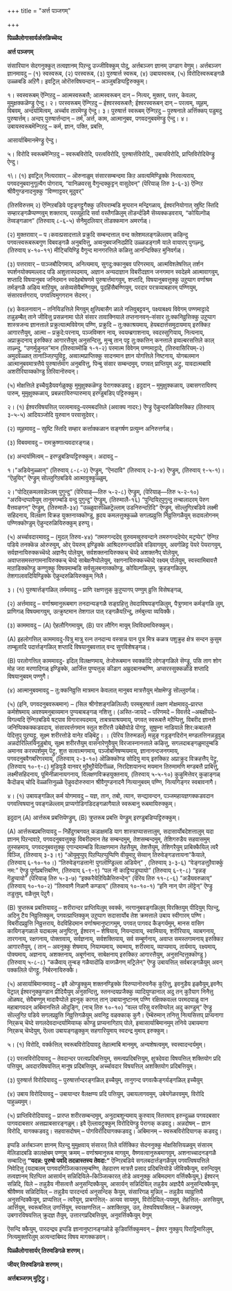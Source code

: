 +++
title = "अर्त्त पञ्जगम्"

+++

**पिळ्ळैलोगासार्यर्अरुळिच्चॆय्द**

**अर्त्त पञ्जगम्**

संसारियान सेदगनुक्कुत् तत्वज्ञानम् पिऱन्दु उज्जीविक्कुम् पोदु, अर्त्तबञ्जग ज्ञानम् उण्डाग वेणुम्। अर्त्तबञ्जग ज्ञानमावदु – (१) स्वस्वरूब, (२) परस्वरूब, (३) पुरुषार्त्त स्वरूब, (४) उबायस्वरूब, (५) विरोदिस्वरूबङ्गळै उळ्ळबडि अऱिगै। इवट्रिल् ओरॊरुविषयन्दान् – अञ्जुबडिप्पट्टिरुक्कुम्।

१।  स्वस्वरूबम् ऎन्गिऱदु – आत्मस्वरूबत्तै; आत्मस्वरूबन् दान् – नित्यर्,
    मुक्तर्, पत्तर्, केवलर्, मुमुक्षक्कळॆण्ड्रु ऐन्दु। २।  परस्वरूबम् ऎन्गिऱदु – ईश्वरस्वरूबत्तै; ईश्वरस्वरूबन् दान् – परत्वम्,
    व्यूहम्, विबवम्, अन्दर्यामित्वम्, अर्च्चाव तारमॆण्ड्रु ऐन्दु। ३।  पुरुषार्त्त स्वरूबम् ऎन्गिऱदु – पुरुषनाले अर्त्तिक्कप् पडुमदु
    पुरुषार्त्तम्। अन्दप् पुरुषार्त्तन्दान् – तर्म, अर्त्त, काम,
    आत्मानुबव, पगवदनुबवमॆण्ड्रु ऐन्दु। ४।  उबायस्वरूबमॆन्गिऱदु – कर्म, ज्ञान, पक्ति, प्रबत्ति,

 आसार्याबिमानमॆण्ड्रु ऐन्दु।

५।  विरोदि स्वरूबमॆन्गिऱदु – स्वरूबविरोदि, परत्वविरोदि,
    पुरुषार्त्तविरोदि,, उबायविरोदि, प्राप्तिविरोदियॆण्ड्रु ऐन्दु।

१\। (१) इवट्रिल् नित्यरावार् – ऒरुनाळुम् संसारसम्बन्दमा किऱ अवत्यमिण्ड्रिक्के निरवत्यराय्, पगवदनुबवानुगूल्यैग पोगराय्, “वानिळवरसु वैगुन्दक्कुट्टन् वासुदेवन्” (पॆरियाऴ् तिरु ३-६-३) ऎन्गिऱ श्रीवैगुण्डनादनुक्कु “विण्णाट्टवर् मूदुवर्”

(तिरुविरुत्तम् २) ऎन्गिऱबडिये पट्टङ्गट्टुगैक्कु उरियराम्बडि मूप्परान मन्द्रिगळाय्, ईश्वरनियोगात् स्रुष्टि स्तिदि सम्हारङ्गळैप्पण्णवुम् शक्तराय्, परव्यूहादि सर्वा वस्तैगळिलुम् तॊडर्न्दडिमै सॆय्यक्कडवराय्, “कोयिल्गॊळ् तॆय्वङ्गळान” (तिरुवाय् ८-६-५) सेनैमुदलियार् तॊडक्कमान अमरर्गळ्।

\(२\) मुक्तरावार् – प।कवत्प्रसादत्ताले प्रक्रुदि सम्बन्दत्ताल् वन्द क्लेशमलङ्गळॆल्लाम् कऴिन्दु पगवत्स्वरूबरूबगुण विबवङ्गळै अनुबवित्तु, अव्वनुबवजनिदप्रीदि उळ्ळडङ्गामै याले वायारप् पुगऴ्न्दु, (तिरुवाय् ४-१०-११) मीट्चियिण्ड्रि वैगुन्द मानगरत्तिले कळित्तु आनन्दिक्किऱ मुनिवर्गळ्।

\(३\) पत्तरावार् – पाञ्जबौदिगमाय्, अनित्यमाय्, सुगदु:क्कानुबव परिगरमाय्, आत्मविश्लेषत्तिल् तर्शन स्पर्शनयोक्यमल्लाद पडि अशुत्तास्पदमाय्, अज्ञान अन्यदाज्ञान विबरीदज्ञान जनगमान स्वदेहमे आत्मावागवुम्, शप्तादि विषयानुबव जनिदमान स्वदेहबोषणमे पुरुषार्त्तमागवुम्, शप्तादि, विषयानुबवत्तुक्कु उऱुप्पाग वर्णाश्रम तर्मङ्गळै अऴिय माऱियुम्, असेव्यसेवैबण्णियुम्, पूदहिंसैबण्णियुम्, परदार परत्रव्याबहारम् पण्णियुम्, संसारवर्त्तगराय्, पगवत्विमुगगरान सेदनर्।

\(४\) केवलनावान् – तनियिडत्तिले मिगवुम् क्षुत्पिबासैग ळाले नलिवुबट्टवन्, पक्ष्याबक्ष्य विवेगम् पण्णमाट्टादे तन्नुडम्बैत् ताने जीवित्तु प्रसन्ननामा पोले संसार तावाक्नियाले तप्तनानवन्–संसार तु:क्कनिव्रुत्तिक्कु उऱुप्पाग शास्त्रजन्य ज्ञानत्ताले प्रक्रुत्यात्मविवेगम् पण्णि, प्रक्रुदि – तु:क्काश्रयमाय्, हेयबदार्त्तसमुदायमाय् इरुक्किऱ आगारत्तैयुम्, आत्मा – प्रक्रुदे:परनाय्, पञ्जविम्शग नाय्, स्वयम्ब्रगाशनाय्, स्वदस्सुगियाय्, नित्यनाय्, अप्राक्रुदनाय् इरुक्किऱ आगारत्तैयुम् अनुसन्दित्तु, मुन्बु तान् पट्ट तु:क्कत्तिन् कनत्ताले इव्वल्बरसत्तिले काल् ताऴ्न्दु, “उणर्मुऴुनल”मान (तिरुवाय्मॊऴि १-१-२) परमात्म विवेगम् पण्णमाट्टादे, (तिरुवासिरियम्-२) अमुदवॆळ्ळत् तानाञ्जिऱप्पुविट्टु, अव्वात्मप्राप्तिक्कु सादनमान ज्ञान योगत्तिले निष्टनाय्, योगबलमान आत्मानुबवमात्रत्तैये पुरुषार्त्तमाग अनुबवित्तु, पिन्बु संसार सम्बन्दमुम्, पगवत् प्राप्तियुम् अट्रु, यावदात्मबावि अशरीरियाय्क्कॊण्डु तिरिवानॊरुवन्।

\(५\) मोक्षत्तिले इच्चैयुडैयवर्गळुक्कु मुमुक्षुक्कळॆण्ड्रु पेरागक्कडवदु। इदुदान् – मुमुक्षुक्कळाय्, उबासगरायिरुप् पारुम्, मुमुक्षुक्कळाय्, प्रबन्नरायिरुप्पारुमाय् इरण्डुबडिप् पट्टिरुक्कुम्।

२।  \(१\) ईश्वरविषयत्तिल् परत्वमावदु–परमबदत्तिले (अवाक्य नादर:) ऎण्ड्रु
    ऎऴुन्दरुळियिरुक्किऱ (तिरुवाय् ३-५-५) आदियञ्जोदि युरुवान परवासुदेवर्।

 (२) व्यूहमावदु – स्रुष्टि स्तिदि सम्हार कर्त्ताक्कळान सङ्गर्षण प्रत्युम्न अनिरुत्तर्गळ्।

 (३) विबवमावदु – रामक्रुष्णात्यवदारङ्गळ्।

 (४) अन्दर्यामित्वम् – इरण्डुबडिप्पट्टिरुक्कुम्। अदावदु –

 १।”अडियेनुळ्ळान्” (तिरुवाय् ८-८-२) ऎण्ड्रुम्, “ऎनदावि” (तिरुवाय् २-३-४) ऎण्ड्रुम्, (तिरुवाय् ९-५-१)। “ऎन्नुयिर्” ऎण्ड्रुम् सॊल्लुगिऱबडिये आत्मावुक्कुळ्ळुम्,

 २।”पोदिऱ्‌कमलवन्नॆञ्जम् पुगुन्दु” (पॆरियाऴ्—तिरु ५-२-८) ऎण्ड्रुम्, (पॆरियाऴ्—तिरु ५-२-१०) “अरविन्दप्पावैयुम् तानुमगम्बडि वन्दु पुगुन्दु” ऎण्ड्रुम्, (तिरुमालै-१६) “पुन्दियिऱ्‌पुगुन्दु तन्बालादरम् पॆरुग वैत्तवऴगन्” ऎण्ड्रुम्, (तिरुमालै-३४) “उळ्ळुवारुळ्ळिट्रॆल्लाम् उडनिरुन्दऱिदि” ऎण्ड्रुम्, सॊल्लुगिऱबडिये लक्ष्मी सहिदनाय्, विलक्षण विक्रह युक्तनाय्क्कॊण्डु, ह्रुदय कमलत्तुक्कुळ्ळे सगलप्रव्रुत्ति निव्रुत्तिगळैयुम् सदावलोगनम् पण्णिक्कॊण्डुम् ऎऴुन्दरुळियिरुक्कुम् इरुप्पु।

 (५) अर्च्चावदारमावदु – (मुदल् तिरुव-४४) “तमरुगन्ददॆव् वुरुवमव्वुरुवन्दाने तमरुगन्ददॆप्पेर् मट्रप्पेर्” ऎन्गिऱ पडिये तनक्कॆन्न ओरुरुवुम्, ओर् पॆयरुम् इण्ड्रिक्के आश्रिदरुगन्दवडिवे वडिवागवुम्, अवर्गळिट्ट पॆयरे पॆयरागवुम्, सर्वज्ञनायिरुक्कच्चॆय्दे अज्ञनैप् पोलेयुम्, सर्वशक्तनायिरुक्कच् चॆय्दे अशक्तनैप् पोलेयुम्, अवाप्तसमस्तगामनायिरुक्कच् चॆय्दे साबेक्षनैप्पोलेयुम्, रक्षगनायिरुक्कच्चॆय्दे रक्ष्यम् पोलेयुम्, स्वस्वामिबावत्तै माऱाडिक्कॊण्डु कण्णुक्कु विषयमाम्बडि सर्वसुलबनाय्क्कॊण्डु, कोयिल्गळिलुम्, क्रुहङ्गळिलुम्, तेशगालावदियिण्ड्रिक्के ऎऴुन्दरुळियिरुक्कुम् निलै।

३।  \(१\) पुरुषार्त्तङ्गळिल् तर्ममावदु – प्राणि रक्षणत्तुक् कुऱुप्पागप्
    पण्णुम् व्रुत्ति विसेषङ्गळ्,

 (२) अर्त्तमावदु – वर्णाश्रमानुरूबमाग तनदान्यङ्गळै सङ्ग्रहित्तु तेवदाविषयङ्गळिलुम्, पैत्रुगमान कर्मङ्गळि लुम्, प्राणिगळ् विषयमागवुम्, उत्क्रुष्टमान तेशगाल पात् रङ्गळैयऱिन्दु, तर्मबुत्त्या व्ययिक्कै।

 (३) काममावदु – (A) ऐहलौगिगमायुम्, (B) पार लौगिग मायुम् त्विविदमायिरुक्कुम्।

 (A) इहलोगत्तिल् काममावदु-पित्रु मात्रु रत्न तनदान्य वस्त्रान्न पान पुत्र मित्र कळत्र पशुक्रुह क्षेत्र सन्दन कुसुम ताम्बूलादि पदार्त्तङ्गळिल् शप्तादि विषयानुबवत्ताल् वन्द सुगविशेषङ्गळ्।

 (B) परलोगत्तिल् काममावदु- इदिल् विलक्षणमाय्, तेजोरूबमान स्वर्क्कादि लोगङ्गळिले सॆण्ड्रु, पसि ताग शोग मोह जरा मरणादिगळ् इण्ड्रिक्के, आर्जित्त पुण्यत्तुक् कीडाग अम्रुदबानम्बण्णि, अप्सरस्सुक्कळोडे शप्तादि विषयानुबवम् पण्णुगै।

 (४) आत्मानुबवमावदु – तु:क्कनिव्रुत्ति मात्रमान केवलात् मानुबव मात्रत्तैयुम् मोक्षमॆण्ड्रु सॊल्लुवर्गळ्।

 (५) (इनि, पगवदनुबवरूबमान) – (सिल श्रीगोशङ्गळिलिल्लै) परमबुरुषार्त्त लक्षण मोक्षमावदु–प्रारप्त कर्मशेषमाय् अवश्यमनुबाव्यमान पुण्यबाबङ्गळ् नशित्तु। (अस्ति-जायदे – परिणमदे – विवर्त्तदे –अबक्षीयदे–विगल्यदि ऎन्गिऱबडिये षट्पाव विगारास्पदमाय्, ताबत्रयाश्रयमाय्, पगवत् स्वरूबत्तै मऱैप्पित्तु, विबरीद ज्ञानत्तै जनिप्पिक्कक्कडवदाय्, संसारवर्त्तगमान स्तूल शरीरत्तै उबेक्षैयोडे पॊगट्टु, सुषुम्ना नाडियाले शिर:कबालत्तै पेदित्तुप् पुऱप्पट्टु, सूक्ष्म शरीरत्तोडे वानेऱ वऴिबॆट्रु। । (पॆरिय तिरुमडल्) मन्नुङ् गडुङ्गदिरोन् मण्डलत्तिनन्नडुवुळ् अन्नदोरिल्लियिनूडुबोय्, सूक्ष्म शरीरत्तैयुम् वासनारेणुवैयुम् विरजास्नानत्ताले कऴित्तु, सगलदाबङ्गळुमाऱुम्बडि अमानव करस्पर्शमुम् पॆट्रु, शुत्त सत्वात्मगमाय्, पञ्जोबनिषण्मयमाय्, ज्ञानानन्दजनगमाय्, पगवदनुबवैगबरिगरमाय्, (तिरुवाय् २-३-१०) ऒळिक्कॊण्ड सोदियु माय् इरुक्किऱ अप्राक्रुद विक्रहत्तैप् पॆट्रु, (तिरुवाय् १०-९-८) मुडियुडै वानवर् मुऱैमुऱैयॆदिर्गॊळ्ळ, निरदिशयानन्द मयमान तिरुमामणि मण्डबत्तै प्राबित्तु, लक्ष्मीसहिदनाय्, पूमिनीळानायगनाय्, विलक्षणविक्रहयुक्तनाय्, (तिरुवाय् ५-५-१०) कुऴुमित्तेवर् कुऴाङ्गळ् कैदॊऴच् चोदि वॆळ्ळत्तिनुळ्ळे ऎऴुवदोरुरुवान श्रीवैगुण्डनादनै नित्यानुबवम् पण्णि, नित्यगिङ्गर स्वबावनागै।

४।  \(१\) उबायङ्गळिल् कर्म योगमावदु – यज्ञ, तान, तबो, त्यान,
    सन्द्यावन्दन, पञ्जमहायज्ञगक्कडवदान पगवत्विषयानु पवङ्गळॆल्लाम्
    प्राप्यगोडिगडिदङ्गळागैयाले स्वरूबानु रूबमायिरुक्कुम्।

 इदुदान् (A) आर्त्तरूब प्रबत्तियॆण्ड्रुम्, (B) त्रुप्तरूब प्रबत्ति
यॆण्ड्रुम् इरण्डुबडिप्पट्टिरुक्कुम्।

 (A) आर्त्तरूबप्रबत्तियावदु – निर्हेदुगबगवत् कडाक्षमडि याग शास्त्राप्यासत्तालुम्, सदासार्योबदेशत्तालुम् यदा ज्ञानम् पिऱन्दवाऱे, पगवदनुबवत्तुक्कु विबरीदमान तेह सम्बन्दमुम्, तेशसम्बन्दमुम्, तेशिगरुडैय सहवासमुम् तुस्सहमाय्, पगवदनुबवत्तुक्कु एगान्दमाम्बडि विलक्षणमान तेहत्तैयुम्, तेशत्तैयुम्, तेशिगरैयुम् प्राबिक्कैयिल् त्वरै विञ्जि, (तिरुवाय् ३-३।९) “ऒयुमूप्पुप् पिऱप्पिऱप्पुप्पिणि वीयुमाऱु सॆय्वान् तिरुवेङ्गडत्तायना”कैयाले, (तिरुवाय् ६-१०-१०।) “तिरुवेङ्गडत्ताने! पुगलॊण्ड्रिल्ला अडियेन्” , (तिरुवाय् ३-३-६) “वेङ्गडत्तुऱैवार्क्कु नम:” ऎण्ड्रु पूर्णप्रबत्तिबण्णि, (तिरुवाय् ६-९-९) “पल नी काट्टिप्पडुप्पायो” (तिरुवाय् ६-९-८) “इन्नङ् गॆडुप्पायो” (पॆरियाऴ् तिरु ५-३-७) “इक्करैयेऱियिळैत्तिरुन्देन्” (पॆरिय तिरु ११-८-६) ”अडैयवरुळाय्” (तिरुवाय् १०-१०-२) ”तिरुवाणै निन्नाणै कण्डाय्” (तिरुवाय् १०-१०-१) “इनि नान् पोग लॊट्टेन्” ऎण्ड्रु तडुत्तुम्, वळैत्तुम् पॆऱुगै।

 (B) त्रुप्तरूब प्रबत्तियावदु – शरीरान्दर प्राप्तियिलुम् स्वर्क्क, नरगानुबवङ्गळिलुम् विरक्तियुम् पीदियुम् पिऱन्दु, अदिनु टैय निव्रुत्तिक्कुम्, पगवत्प्राप्तिक्कुम् उऱुप्पाग सदासार्योब तेश क्रमत्ताले उबाय स्वीगारम् पण्णि। विबरीदप्रव्रुत्ति निव्रुत्तराय्, वेदविहिदमान वर्णाश्रमानुष्टागमुम्, पगवत् पागवद कैङ्गर्यमुम्, मानस वासिग कायिगङ्गळाले यदाबलम् अनुष्टित्तु, ईश्वरन् – शेषियाय्, नियन्दावाय्, स्वामियाय्, शरीरियाय्, व्याबगनाय्, तारगनाय्, रक्षगनाय्, पोक्तावाय्, सर्वज्ञनाय्, सर्वशक्तियाय्, सर्व सम्बूर्णनाय्, अवाप्त समस्तगामनाय् इरुक्किऱ आगारत्तैयुम्, ( तान् – अवनुक्कु शेषमाय्, नियाम्यमाय्, स्वम्माय्, शरीरमाय्, व्याप्यमाय्, तार्यमाय्, रक्ष्यमाय्, पोक्यमाय्, अज्ञनाय्, अशक्तनाय्, अबूर्णनाय्, साबेक्षनाय् इरुक्किऱ आगारत्तैयुम्, अनुसन्दित्तुक्कॊण्डु ) (तिरुवाय् ५-८-८) “कळैवाय् तुन्बङ् गळैयादॊऴि वाय्गळैगण् मट्रिलेन्” ऎण्ड्रु उबायत्तिल् सर्वबरङ्गळैयुम् अवन् पक्कलिले पॊगट्टु, निर्बरनायिरुक्कै।

 (५) आसार्याबिमानमावदु – इवै ऒण्ड्रुक्कुम् शक्तनण्ड्रिक्के यिरुप्पानॊरुवनैक् कुऱित्तु, इवनुडैय इऴवैयुम्,इवनैप् पॆट्राल् ईश्वरनुक्कुण्डान प्रीदियैयुम् अनुसन्दित्तु, स्तनन्दयप्रजैक्कु व्यादियुण्डानाल् अदु तन् कुऱैयाग निनैत्तु ऒळषद, सेवैबण्णुम् मादावैप्पोले इवनुक् कागत् तान् उबायानुष्टानम् पण्णि रक्षिक्कवल्ल परमदयाळु वान महाबागवदन् अबिमानत्तिले ऒदुङ्गि, (नाच् तिरु १०-१०) “वल्ल परिसु वरुविप्परेल् अदु काण्डुम्” ऎण्ड्रु सॊल्लुगिऱ पडिये सगलप्रव्रुत्ति निव्रुत्तिगळैयुम् अवनिट्ट वऴक्काक् कुगै। ऎम्बॆरुमान् तनित्तु नित्यसित्तप् प्राप्यनागा निऱ्‌कच् चॆय्दे सगलदेवदान्दर्यामियाय्क् कॊण्डु प्राप्यनागिऱाप् पोले, इव्वासार्याबिमानमुम् तनिये उबायमागा निऱ्‌कच् चॆय्देयुम्, ऎल्ला उबायङ्गळुक्कुम् सहगारियुमाय् स्वदन्द्र मुमाय् इरुक्कुम्।

५।  \(१\) विरोदि, वर्क्कत्तिल् स्वरूबविरोदियावदु तेहात्माबि मानमुम्,
    अन्यशेषत्वमुम्, स्वस्वादन्दर्यमुम्।

 (२) परत्वविरोदियावदु – तेवदान्दर परत्वप्रदिबत्तियुम्, समत्वप्रदिबत्तियुम्, क्षुत्रदेवदा विषयत्तिल् शक्तियोग प्रदि पत्तियुम्, अवदारविषयत्तिल् मानुष प्रदिबत्तियुम्, अर्च्चावदार विषयत्तिल् अशक्तियोग प्रदिबत्तियुम्।

 (३) पुरुषार्त्त विरोदियावदु – पुरुषार्त्तान्दरङ्गळिल् इच्चैयुम्, तानुगन्द पगवत्कैङ्गर्यङ्गळिल् इच्चैयुम्

 (४) उबाय विरोदियावदु – उबायान्दर वैलक्षण्य प्रदि पत्तियुम्, उबायलागवमुम्, उबेयगॆळरवमुम्, विरोदि पाहुळ्यमुम्।

 (५) प्राप्तिविरोदियावदु – प्रारप्त शरीरसम्बन्दमुम्, अनुदाबशून्यमाय् कुरुवाय् स्तिरमाय् इरुन्दुळ्ळ पगवदबसार पागवदाबसार असह्याबसारङ्गळुम्। इवै ऎल्लावट्रुक्कुम् विरोदियॆण्ड्रु पेरागक् कडवदु। अन्नदोषम् – ज्ञान विरोदि, यागक्कडवदु। सहवासदोषम् – पोगविरोदियागक्कडवदु। अबिमानम् – स्वरूबविरोदियागक् कडवदु।

इप्पडि अर्त्तबञ्जग ज्ञानम् पिऱन्दु मुमुक्षवाय् संसारत् तिले वर्त्तिक्किऱ सेदननुक्कु मोक्षसित्तियळवुम् संसारम् मेलिडादबडि कालक्षेबम् पण्णुम् क्रमम् – वर्णाश्रमानुरूब मागवुम्, वैष्णवत्वानुरूबमागवुम्, अशनाच्चादनङ्गळै सम्बादित्तु **“यदन्न: पुरुषो पवदि तदन्नास्तस्य तेवदा:“** ऎन्गिऱबडिये सगलबदार्त्तङ्गळैयुम् पगवत्विषयत्तिले निवेदित्तु (यदाबलम् पागवदगिञ्जित्कारमुम्बण्णि, तेहदारण मात्रत्तै प्रसाद प्रदिबत्तियोडे जीविक्कैयुम्, वरुन्दियुम् तत्वज्ञानम् पिऱप्पित्त आसार्यन् सन्निदियिले–किञ्जित्कारत् तोडे अवनुक्कु अबिमदमाग वर्त्तिक्कैयुम्,) ईश्वरन् सन्निदि, यिले – तन्नुडैय नीसत्वत्तै अनुसन्दिक्कैयुम्, आसार्यन् सन्निदियिल् तन्नुडैय अज्ञदैयै अनुसन्दिक्कैयुम्, श्रीवैष्णव सन्निदियिल् – तन्नुडैय पारदन्दर्य अनुसन्दिक् कैयुम्, संसारिगळ् मुन्निल् – तन्नुडैय व्याव्रुत्तियै अनुसन्दिक्कैयुम्, प्राप्यत्तिल् – त्वरैयुम्, प्राबगत्तिल्- अत्यव सायमुम्, विरोदियिल्-पयमुम्, तेहत्तिल्- अरुसियुम्, आर्त्तियुम्, स्वरूबत्तिल् उणर्त्तियुम्, स्वरक्षणत्तिल् – अशक्तियुम्, उत्, तेश्यविषयक्तिल् – कॆळरवमुम्, उबगारविषयत्तिल् क्रुदज्ञ तैयुम्, उत्तारगप्रदिबत्तियुम्, अनुवर्त्तिक्कैयुम् वेणुम्

ऎसन्दि क्कैयुम्, पारदन्द्र्य इप्पडि ज्ञानानुष्टानङ्गळोडे कूडिवर्त्तिक्कुमवन् – ईश्वर नुक्कुप् पिराट्टिमारिलुम्, नित्यमुक्तरिलुम् अत्यन्दाबिमद विषय मागक्कडवन्।

**पिळ्ळैलोगासार्यर् तिरुवडिगळे शरणम्।**

**जीयर् तिरुवडिगळे शरणम्।**

**अर्त्तबञ्जगम् मुट्रिट्रु।**

